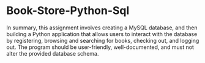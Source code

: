 # Book-Store-Python-Sql
In summary, this assignment involves creating a MySQL database, and then building a Python application that allows users to interact with the database by registering, browsing and searching for books, checking out, and logging out. The program should be user-friendly, well-documented, and must not alter the provided database schema.
